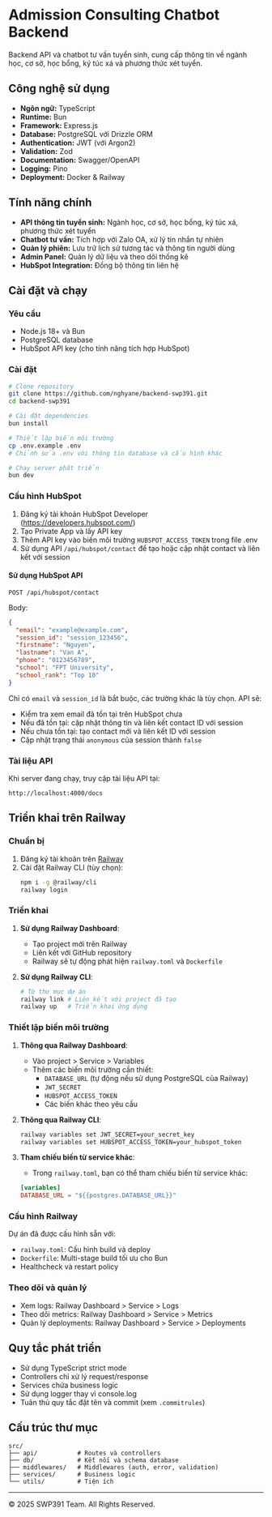# Admission Consulting Chatbot Backend

Backend API và chatbot tư vấn tuyển sinh, cung cấp thông tin về ngành học, cơ sở, học bổng, ký túc xá và phương thức xét tuyển.

## Công nghệ sử dụng
- **Ngôn ngữ:** TypeScript
- **Runtime:** Bun
- **Framework:** Express.js
- **Database:** PostgreSQL với Drizzle ORM
- **Authentication:** JWT (với Argon2)
- **Validation:** Zod
- **Documentation:** Swagger/OpenAPI
- **Logging:** Pino
- **Deployment:** Docker & Railway

## Tính năng chính
- **API thông tin tuyển sinh:** Ngành học, cơ sở, học bổng, ký túc xá, phương thức xét tuyển
- **Chatbot tư vấn:** Tích hợp với Zalo OA, xử lý tin nhắn tự nhiên
- **Quản lý phiên:** Lưu trữ lịch sử tương tác và thông tin người dùng
- **Admin Panel:** Quản lý dữ liệu và theo dõi thống kê
- **HubSpot Integration:** Đồng bộ thông tin liên hệ

## Cài đặt và chạy

### Yêu cầu
- Node.js 18+ và Bun
- PostgreSQL database
- HubSpot API key (cho tính năng tích hợp HubSpot)

### Cài đặt
```bash
# Clone repository
git clone https://github.com/nghyane/backend-swp391.git
cd backend-swp391

# Cài đặt dependencies
bun install

# Thiết lập biến môi trường
cp .env.example .env
# Chỉnh sửa .env với thông tin database và cấu hình khác

# Chạy server phát triển
bun dev
```

### Cấu hình HubSpot
1. Đăng ký tài khoản HubSpot Developer (https://developers.hubspot.com/)
2. Tạo Private App và lấy API key
3. Thêm API key vào biến môi trường `HUBSPOT_ACCESS_TOKEN` trong file .env
4. Sử dụng API `/api/hubspot/contact` để tạo hoặc cập nhật contact và liên kết với session

#### Sử dụng HubSpot API
```
POST /api/hubspot/contact
```

Body:
```json
{
  "email": "example@example.com",
  "session_id": "session_123456",
  "firstname": "Nguyen",
  "lastname": "Van A",
  "phone": "0123456789",
  "school": "FPT University",
  "school_rank": "Top 10"
}
```

Chỉ có `email` và `session_id` là bắt buộc, các trường khác là tùy chọn. API sẽ:
- Kiểm tra xem email đã tồn tại trên HubSpot chưa
- Nếu đã tồn tại: cập nhật thông tin và liên kết contact ID với session
- Nếu chưa tồn tại: tạo contact mới và liên kết ID với session
- Cập nhật trạng thái `anonymous` của session thành `false`

### Tài liệu API
Khi server đang chạy, truy cập tài liệu API tại:
```
http://localhost:4000/docs
```

## Triển khai trên Railway

### Chuẩn bị
1. Đăng ký tài khoản trên [Railway](https://railway.app/)
2. Cài đặt Railway CLI (tùy chọn):
   ```bash
   npm i -g @railway/cli
   railway login
   ```

### Triển khai
1. **Sử dụng Railway Dashboard**:
   - Tạo project mới trên Railway
   - Liên kết với GitHub repository
   - Railway sẽ tự động phát hiện `railway.toml` và `Dockerfile`

2. **Sử dụng Railway CLI**:
   ```bash
   # Từ thư mục dự án
   railway link # Liên kết với project đã tạo
   railway up   # Triển khai ứng dụng
   ```

### Thiết lập biến môi trường
1. **Thông qua Railway Dashboard**:
   - Vào project > Service > Variables
   - Thêm các biến môi trường cần thiết:
     - `DATABASE_URL` (tự động nếu sử dụng PostgreSQL của Railway)
     - `JWT_SECRET`
     - `HUBSPOT_ACCESS_TOKEN`
     - Các biến khác theo yêu cầu

2. **Thông qua Railway CLI**:
   ```bash
   railway variables set JWT_SECRET=your_secret_key
   railway variables set HUBSPOT_ACCESS_TOKEN=your_hubspot_token
   ```

3. **Tham chiếu biến từ service khác**:
   - Trong `railway.toml`, bạn có thể tham chiếu biến từ service khác:
   ```toml
   [variables]
   DATABASE_URL = "${{postgres.DATABASE_URL}}"
   ```

### Cấu hình Railway
Dự án đã được cấu hình sẵn với:
- `railway.toml`: Cấu hình build và deploy
- `Dockerfile`: Multi-stage build tối ưu cho Bun
- Healthcheck và restart policy

### Theo dõi và quản lý
- Xem logs: Railway Dashboard > Service > Logs
- Theo dõi metrics: Railway Dashboard > Service > Metrics
- Quản lý deployments: Railway Dashboard > Service > Deployments

## Quy tắc phát triển
- Sử dụng TypeScript strict mode
- Controllers chỉ xử lý request/response
- Services chứa business logic
- Sử dụng logger thay vì console.log
- Tuân thủ quy tắc đặt tên và commit (xem `.commitrules`)

## Cấu trúc thư mục
```
src/
├── api/           # Routes và controllers
├── db/            # Kết nối và schema database
├── middlewares/   # Middlewares (auth, error, validation)
├── services/      # Business logic
└── utils/         # Tiện ích
```

---

© 2025 SWP391 Team. All Rights Reserved.
